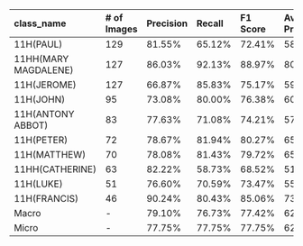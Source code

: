 | class_name           | # of Images   | Precision   | Recall   | F1 Score   | Average Precision   |
|:---------------------|:--------------|:------------|:---------|:-----------|:--------------------|
| 11H(PAUL)            | 129           | 81.55%      | 65.12%   | 72.41%     | 58.32%              |
| 11HH(MARY MAGDALENE) | 127           | 86.03%      | 92.13%   | 88.97%     | 80.41%              |
| 11H(JEROME)          | 127           | 66.87%      | 85.83%   | 75.17%     | 59.48%              |
| 11H(JOHN)            | 95            | 73.08%      | 80.00%   | 76.38%     | 60.66%              |
| 11H(ANTONY ABBOT)    | 83            | 77.63%      | 71.08%   | 74.21%     | 57.96%              |
| 11H(PETER)           | 72            | 78.67%      | 81.94%   | 80.27%     | 65.97%              |
| 11H(MATTHEW)         | 70            | 78.08%      | 81.43%   | 79.72%     | 65.09%              |
| 11HH(CATHERINE)      | 63            | 82.22%      | 58.73%   | 68.52%     | 51.30%              |
| 11H(LUKE)            | 51            | 76.60%      | 70.59%   | 73.47%     | 55.81%              |
| 11H(FRANCIS)         | 46            | 90.24%      | 80.43%   | 85.06%     | 73.63%              |
| Macro                | -             | 79.10%      | 76.73%   | 77.42%     | 62.86%              |
| Micro                | -             | 77.75%      | 77.75%   | 77.75%     | 62.68%              |